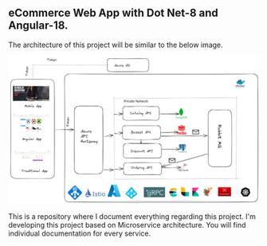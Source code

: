 ## eCommerce Web App with Dot Net-8 and Angular-18.

The architecture of this project will be similar to the below image.

![Architecture Diagram](./Images/Recent_Project.png)

This is a repository where I document everything regarding this project. I'm developing this project based on Microservice architecture.
You will find individual documentation for every service.

